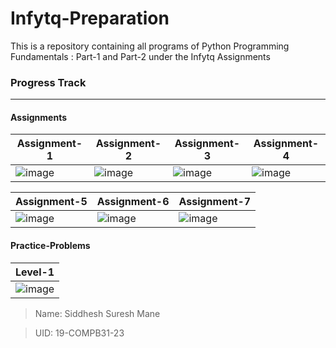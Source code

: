 # Infytq-Preparation

This is a repository containing all programs of Python Programming Fundamentals : Part-1 and Part-2 under the Infytq Assignments 

### Progress Track
---

#### Assignments

  Assignment-1  |   Assignment-2  |   Assignment-3  |   Assignment-4  |   
--------------- | --------------- | --------------- | --------------- |
  ![image](https://user-images.githubusercontent.com/67231450/144046501-66d3c410-77e9-4c71-9a56-e3a931668dcb.png) | ![image](https://user-images.githubusercontent.com/67231450/144044625-f95af62a-a54a-401a-baec-9e9c004aab76.png) | ![image](https://user-images.githubusercontent.com/67231450/144044811-952e9919-68cf-4f25-a1b6-69399702ed87.png) | ![image](https://user-images.githubusercontent.com/67231450/144044878-fbc87831-b473-4908-ae9b-e64aebc49df5.png) |

  Assignment-5  |   Assignment-6  |   Assignment-7  |
--------------- | --------------- | --------------- |
  ![image](https://user-images.githubusercontent.com/67231450/144045053-1aeb8648-1010-4a50-aed1-766bed9d2664.png) | ![image](https://user-images.githubusercontent.com/67231450/144289998-d7b6d94d-2a47-48d4-8ebe-085387ce7706.png) | ![image](https://user-images.githubusercontent.com/67231450/144290092-0841c050-c2a2-45b0-91b9-2aa622c769f4.png) |

#### Practice-Problems

  Level-1  |    
 --------- | 
 ![image](https://user-images.githubusercontent.com/67231450/144087163-6558c6e1-5f87-478f-ad5c-5b3d261c4bbf.png) |

> Name: Siddhesh Suresh Mane

> UID: 19-COMPB31-23
